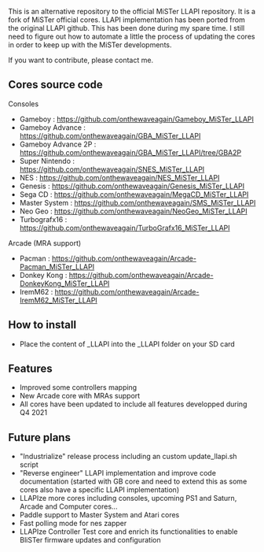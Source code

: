 
This is an alternative repository to the official MiSTer LLAPI repository.
It is a fork of MiSTer official cores. LLAPI implementation has been ported from the original LLAPI github.
This has been done during my spare time. I still need to figure out how to automate a little the process of updating the cores in order to keep up with the MiSTer developments.

If you want to contribute, please contact me.

## Cores source code

Consoles

* Gameboy            : https://github.com/onthewaveagain/Gameboy_MiSTer_LLAPI
* Gameboy Advance    : https://github.com/onthewaveagain/GBA_MiSTer_LLAPI
* Gameboy Advance 2P : https://github.com/onthewaveagain/GBA_MiSTer_LLAPI/tree/GBA2P
* Super Nintendo     : https://github.com/onthewaveagain/SNES_MiSTer_LLAPI
* NES                : https://github.com/onthewaveagain/NES_MiSTer_LLAPI
* Genesis            : https://github.com/onthewaveagain/Genesis_MiSTer_LLAPI
* Sega CD            : https://github.com/onthewaveagain/MegaCD_MiSTer_LLAPI
* Master System      : https://github.com/onthewaveagain/SMS_MiSTer_LLAPI
* Neo Geo            : https://github.com/onthewaveagain/NeoGeo_MiSTer_LLAPI
* Turbografx16       : https://github.com/onthewaveagain/TurboGrafx16_MiSTer_LLAPI

Arcade (MRA support)

* Pacman             : https://github.com/onthewaveagain/Arcade-Pacman_MiSTer_LLAPI
* Donkey Kong        : https://github.com/onthewaveagain/Arcade-DonkeyKong_MiSTer_LLAPI
* IremM62            : https://github.com/onthewaveagain/Arcade-IremM62_MiSTer_LLAPI

## How to install

* Place the content of _LLAPI into the _LLAPI folder on your SD card

## Features

* Improved some controllers mapping
* New Arcade core with MRAs support
* All cores have been updated to include all features developped during Q4 2021

## Future plans

* "Industrialize" release process including an custom update_llapi.sh script
* "Reverse engineer" LLAPI implementation and improve code documentation (started with GB core and need to extend this as some cores also have a specific LLAPI implementation)
* LLAPIze more cores including consoles, upcoming PS1 and Saturn, Arcade and Computer cores...
* Paddle support to Master System and Atari cores
* Fast polling mode for nes zapper
* LLAPIze Controller Test core and enrich its functionalities to enable BliSTer firmware updates and configuration
